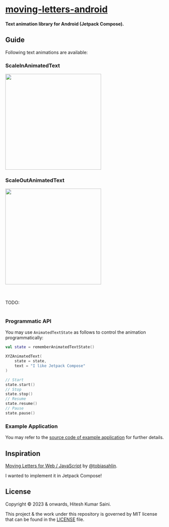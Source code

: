 # [moving-letters-android](https://github.com/alexmercerind/moving-letters-android)

#### Text animation library for Android (Jetpack Compose).

## Guide

Following text animations are available:

### ScaleInAnimatedText

<img width="300" src="https://github.com/alexmercerind/moving-letters-android/assets/28951144/ab06f6c0-ceed-4e42-a0ae-cb1b0885a3dd"></img>

### ScaleOutAnimatedText

<img width="300" src="https://github.com/alexmercerind/moving-letters-android/assets/28951144/524aca06-16c1-4e8b-8396-9a6445e7be27"></img>

<br></br>
TODO:
<br></br>

### Programmatic API

You may use `AnimatedTextState` as follows to control the animation programmatically:

```kt
val state = rememberAnimatedTextState()

XYZAnimatedText(
    state = state,
    text = "I like Jetpack Compose"
)

// Start
state.start()
// Stop
state.stop()
// Resume
state.resume()
// Pause
state.pause()
```

### Example Application

You may refer to the [source code of example application](https://github.com/alexmercerind/moving-letters-android/tree/main/app/src/main/java/com/alexmercerind/example) for further details.

## Inspiration

[Moving Letters for Web / JavaScript](https://tobiasahlin.com/moving-letters/) by [@tobiasahlin](https://twitter.com/tobiasahlin).

I wanted to implement it in Jetpack Compose!

## License

Copyright © 2023 & onwards, Hitesh Kumar Saini.

This project & the work under this repository is governed by MIT license that can be found in the [LICENSE](./LICENSE) file.
